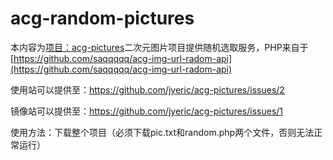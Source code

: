 # acg-random-pictures

本内容为[项目：acg-pictures](https://github.com/jyeric/acg-pictures)二次元图片项目提供随机选取服务，PHP来自于[https://github.com/saqqqqq/acg-img-url-radom-api](https://github.com/saqqqqq/acg-img-url-radom-api)

使用站可以提供至：https://github.com/jyeric/acg-pictures/issues/2

镜像站可以提供至：https://github.com/jyeric/acg-pictures/issues/1

使用方法：下载整个项目（必须下载pic.txt和random.php两个文件，否则无法正常运行）
